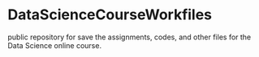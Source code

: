 # DataScienceCourseWorkfiles
public repository for save the assignments, codes, and other files for the Data Science online course.
